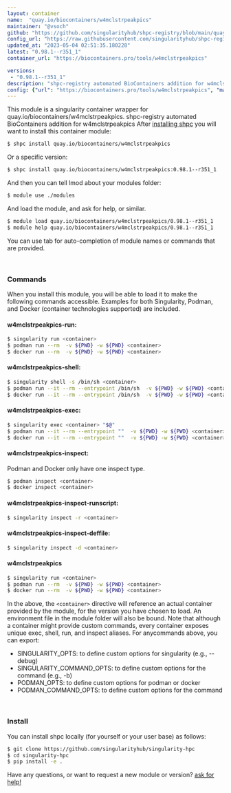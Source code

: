 ```yaml
---
layout: container
name:  "quay.io/biocontainers/w4mclstrpeakpics"
maintainer: "@vsoch"
github: "https://github.com/singularityhub/shpc-registry/blob/main/quay.io/biocontainers/w4mclstrpeakpics/container.yaml"
config_url: "https://raw.githubusercontent.com/singularityhub/shpc-registry/main/quay.io/biocontainers/w4mclstrpeakpics/container.yaml"
updated_at: "2023-05-04 02:51:35.180228"
latest: "0.98.1--r351_1"
container_url: "https://biocontainers.pro/tools/w4mclstrpeakpics"

versions:
 - "0.98.1--r351_1"
description: "shpc-registry automated BioContainers addition for w4mclstrpeakpics"
config: {"url": "https://biocontainers.pro/tools/w4mclstrpeakpics", "maintainer": "@vsoch", "description": "shpc-registry automated BioContainers addition for w4mclstrpeakpics", "latest": {"0.98.1--r351_1": "sha256:c474a6bf024776b3fb303c8bc8325ee4dda57ec3efb72b2629d3b55024eb042a"}, "tags": {"0.98.1--r351_1": "sha256:c474a6bf024776b3fb303c8bc8325ee4dda57ec3efb72b2629d3b55024eb042a"}, "docker": "quay.io/biocontainers/w4mclstrpeakpics"}
---
```


This module is a singularity container wrapper for quay.io/biocontainers/w4mclstrpeakpics.
shpc-registry automated BioContainers addition for w4mclstrpeakpics
After [installing shpc](#install) you will want to install this container module:


```bash
$ shpc install quay.io/biocontainers/w4mclstrpeakpics
```

Or a specific version:

```bash
$ shpc install quay.io/biocontainers/w4mclstrpeakpics:0.98.1--r351_1
```

And then you can tell lmod about your modules folder:

```bash
$ module use ./modules
```

And load the module, and ask for help, or similar.

```bash
$ module load quay.io/biocontainers/w4mclstrpeakpics/0.98.1--r351_1
$ module help quay.io/biocontainers/w4mclstrpeakpics/0.98.1--r351_1
```

You can use tab for auto-completion of module names or commands that are provided.

<br>

### Commands

When you install this module, you will be able to load it to make the following commands accessible.
Examples for both Singularity, Podman, and Docker (container technologies supported) are included.

#### w4mclstrpeakpics-run:

```bash
$ singularity run <container>
$ podman run --rm  -v ${PWD} -w ${PWD} <container>
$ docker run --rm  -v ${PWD} -w ${PWD} <container>
```

#### w4mclstrpeakpics-shell:

```bash
$ singularity shell -s /bin/sh <container>
$ podman run --it --rm --entrypoint /bin/sh  -v ${PWD} -w ${PWD} <container>
$ docker run --it --rm --entrypoint /bin/sh  -v ${PWD} -w ${PWD} <container>
```

#### w4mclstrpeakpics-exec:

```bash
$ singularity exec <container> "$@"
$ podman run --it --rm --entrypoint ""  -v ${PWD} -w ${PWD} <container> "$@"
$ docker run --it --rm --entrypoint ""  -v ${PWD} -w ${PWD} <container> "$@"
```

#### w4mclstrpeakpics-inspect:

Podman and Docker only have one inspect type.

```bash
$ podman inspect <container>
$ docker inspect <container>
```

#### w4mclstrpeakpics-inspect-runscript:

```bash
$ singularity inspect -r <container>
```

#### w4mclstrpeakpics-inspect-deffile:

```bash
$ singularity inspect -d <container>
```



#### w4mclstrpeakpics

```bash
$ singularity run <container>
$ podman run --rm  -v ${PWD} -w ${PWD} <container>
$ docker run --rm  -v ${PWD} -w ${PWD} <container>
```


In the above, the `<container>` directive will reference an actual container provided
by the module, for the version you have chosen to load. An environment file in the
module folder will also be bound. Note that although a container
might provide custom commands, every container exposes unique exec, shell, run, and
inspect aliases. For anycommands above, you can export:

 - SINGULARITY_OPTS: to define custom options for singularity (e.g., --debug)
 - SINGULARITY_COMMAND_OPTS: to define custom options for the command (e.g., -b)
 - PODMAN_OPTS: to define custom options for podman or docker
 - PODMAN_COMMAND_OPTS: to define custom options for the command

<br>

### Install

You can install shpc locally (for yourself or your user base) as follows:

```bash
$ git clone https://github.com/singularityhub/singularity-hpc
$ cd singularity-hpc
$ pip install -e .
```

Have any questions, or want to request a new module or version? [ask for help!](https://github.com/singularityhub/singularity-hpc/issues)